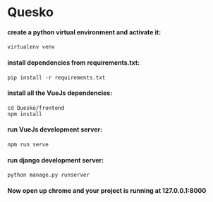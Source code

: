 # Quesko

#### create a python virtual environment and activate it:
```
virtualenv venv
```

#### install dependencies from requirements.txt:
```
pip install -r requirements.txt
```

#### install all the VueJs dependencies:
```
cd Quesko/frontend
npm install 
```
#### run VueJs development server:
```
npm run serve
```
#### run django development server:
```
python manage.py runserver
```

#### Now open up chrome and your project is running at 127.0.0.1:8000
